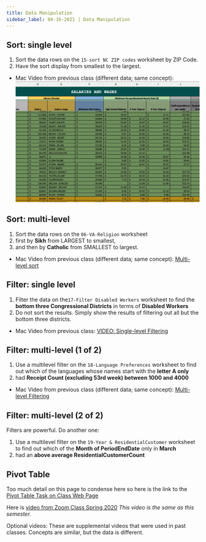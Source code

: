 ```yaml
---
title: Data Manipulation
sidebar_label: 04-16-2021 | Data Manipulation
---
```


## Sort: single level



1. Sort the data rows on the ```15-sort NC ZIP codes``` worksheet by ZIP Code.
2. Have the sort display from smallest to the largest.

* Mac Video from previous class (different data; same concept):
[![Single-level sort](/img/sort-video.png)](https://ils.unc.edu/courses/2019_spring/inls161_001/videos/spreadsheet-drafts/4.22-single-level-sort.mp4)


## Sort: multi-level

1. Sort the data rows on the ```06-VA-Religion``` worksheet
2. first by **Sikh** from LARGEST to smallest,
3. and then by **Catholic** from SMALLEST to largest.

* Mac Video from previous class (different data; same concept):
[Multi-level sort](https://ils.unc.edu/courses/2019_spring/inls161_001/videos/spreadsheet-drafts/4.23-multi-level-sort.mp4)

## Filter: single level

1. Filter the data on the```17-Filter Disabled Workers``` worksheet to find the **bottom three Congressional Districts** in terms of **Disabled Workers**
2. Do not sort the results. Simply show the results of filtering out all but the bottom three districts.

* Mac Video from previous class:
[VIDEO: Single-level Filtering](https://ils.unc.edu/courses/2019_spring/inls161_001/videos/spreadsheet-drafts/4.24-single-level-filter.mp4)


## Filter: multi-level (1 of 2)

1. Use a multilevel filter on the ```18-Language Preferences``` worksheet to find out which of the languages whose names start with the **letter A only**
2. had **Receipt Count (excluding 53rd week) between 1000 and 4000**

* Mac Video from previous class (different data; same concept):
[Multi-level Filtering](https://ils.unc.edu/courses/2019_spring/inls161_001/videos/spreadsheet-drafts/4.25-26-muti-level-filter.mp4)

## Filter: multi-level (2 of 2)

Filters are powerful. Do another one:

1. Use a multilevel filter on the ```19-Year & ResidentialCustomer``` worksheet to find out which of the **Month of PeriodEndDate** only in **March**
2. had an **above average ResidentialCustomerCount**

## Pivot Table

Too much detail on this page to condense here so here is the link to the [Pivot Table Task on Class Web Page](https://ils.unc.edu/courses/2020_spring/inls161_001/13b.03.pivot-tables.html)

Here is [video from Zoom Class Spring 2020](https://opal.ils.unc.edu/~lblakej/task04-videos/pivot-table-video.mp4) *This video is the same as this semester.*

Optional videos: These are supplemental videos that were used in past classes. Concepts are similar, but the data is different.

